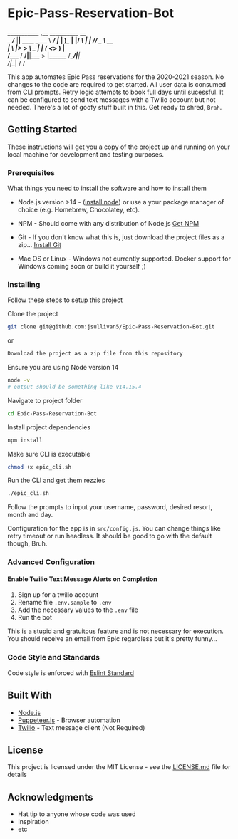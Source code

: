 # Epic-Pass-Reservation-Bot

___________      .__         __________        __   
\_   _____/_____ |__| ____   \______   \ _____/  |_ 
 |    __)_\____ \|  |/ ___\   |    |  _//  _ \   __\
 |        \  |_> >  \  \___   |    |   (  <_> )  |  
/_______  /   __/|__|\___  >  |______  /\____/|__|  
        \/|__|           \/          \/            

This app automates Epic Pass reservations for the 2020-2021 season.  No changes to the code are required to get started.  All  user data  is consumed from CLI prompts.  Retry logic attempts to book full days until sucessful.  It can be configured to send text messages with a Twilio account but not needed.  There's a lot of goofy stuff built in this.  Get ready to shred, `Brah`.

## Getting Started

These instructions will get you a copy of the project up and running on your local machine for development and testing purposes.

### Prerequisites

What things you need to install the software and how to install them

* Node.js version >14 - ([install node](https://nodejs.org/en/download/)) or use a your package manager of choice (e.g. Homebrew, Chocolatey, etc).

* NPM - Should come with any distribution of Node.js [Get NPM](https://www.npmjs.com/get-npm)

* Git - If you don't know what this is, just download the project files as a zip... [Install Git](https://git-scm.com/book/en/v2/Getting-Started-Installing-Git)

* Mac OS or Linux - Windows not currently supported.  Docker support for Windows coming soon or build it yourself ;)

### Installing

Follow these steps to setup this project

Clone the project
```bash
git clone git@github.com:jsullivan5/Epic-Pass-Reservation-Bot.git
```
or
```bash
Download the project as a zip file from this repository
```

Ensure you are using Node version 14

```bash
node -v
# output should be something like v14.15.4
```

Navigate to project folder
```bash
cd Epic-Pass-Reservation-Bot
```

Install project dependencies
```bash
npm install
```

Make sure CLI is executable
```bash
chmod +x epic_cli.sh
```

Run the CLI and get them rezzies
```bash
./epic_cli.sh
```

Follow the prompts to input your username, password, desired resort, month  and day.

Configuration for the app is in `src/config.js`.  You can change things like retry timeout or run headless.  It should be good to go with the default though, Bruh.

### Advanced Configuration

#### Enable Twilio Text Message Alerts on Completion

1. Sign up for a twilio account
2. Rename file `.env.sample` to `.env`
3. Add the necessary values to the `.env` file
4. Run the bot

This is a stupid and gratuitous feature and is not necessary for execution.  You should receive an email from Epic regardless but it's pretty funny...


### Code Style and Standards

Code style is enforced with [Eslint Standard](https://www.npmjs.com/package/eslint-config-standard)

## Built With

* [Node.js](https://nodejs.org/en/)
* [Puppeteer.js](https://pptr.dev/) - Browser automation
* [Twilio](https://www.twilio.com/) - Text message client (Not Required)


## License

This project is licensed under the MIT License - see the [LICENSE.md](LICENSE.md) file for details

## Acknowledgments

* Hat tip to anyone whose code was used
* Inspiration
* etc
